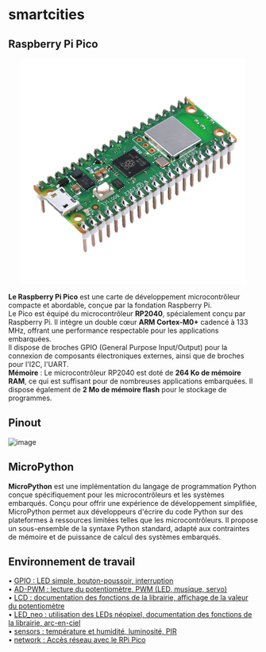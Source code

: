 # smartcities
## Raspberry Pi Pico
<p align="center">
  <img src="https://github.com/hepl-decraye/smartcities/blob/main/images/Image1.png">
</p>

**Le Raspberry Pi Pico** est une carte de développement microcontrôleur compacte et abordable, conçue par la fondation Raspberry Pi.\
Le Pico est équipé du microcontrôleur **RP2040**, spécialement conçu par Raspberry Pi. Il intègre un double cœur **ARM Cortex-M0+** cadencé à 133 MHz, offrant une performance respectable pour les applications embarquées.\
Il dispose de broches GPIO (General Purpose Input/Output) pour la connexion de composants électroniques externes, ainsi que de broches pour l'I2C, l'UART.\
**Mémoire** : Le microcontrôleur RP2040 est doté de **264 Ko de mémoire RAM**, ce qui est suffisant pour de nombreuses applications embarquées. Il dispose également de **2 Mo de mémoire flash** pour le stockage de programmes.
## Pinout
![image](https://github.com/hepl-decraye/smartcities/assets/159047970/efad60b1-07d8-4c34-a5c8-fec81e34dd83)
## MicroPython
**MicroPython** est une implémentation du langage de programmation Python conçue spécifiquement pour les microcontrôleurs et les systèmes embarqués. Conçu pour offrir une expérience de développement simplifiée, MicroPython permet aux développeurs d'écrire du code Python sur des plateformes à ressources limitées telles que les microcontrôleurs. Il propose un sous-ensemble de la syntaxe Python standard, adapté aux contraintes de mémoire et de puissance de calcul des systèmes embarqués.
## Environnement de travail
• [GPIO : LED simple, bouton-poussoir, interruption](https://github.com/hepl-decraye/smartcities/tree/main/GPIO)\
• [AD-PWM : lecture du potentiomètre, PWM (LED, musique, servo)](https://github.com/hepl-decraye/smartcities/tree/main/AD-PWM)\
• [LCD : documentation des fonctions de la librairie, affichage de la valeur du potentiomètre](https://github.com/hepl-decraye/smartcities/tree/main/LCD)\
• [LED_neo : utilisation des LEDs néopixel, documentation des fonctions de la librairie, arc-en-ciel](https://github.com/hepl-decraye/smartcities/tree/main/LED_neo)\
• [sensors : température et humidité, luminosité, PIR](https://github.com/hepl-decraye/smartcities/tree/main/sensors)\
• [network : Accès réseau avec le RPi Pico](https://github.com/hepl-decraye/smartcities/tree/main/network)
